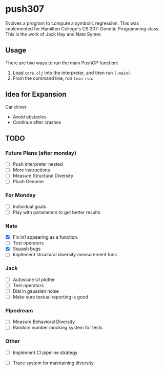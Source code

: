 # push307

Evolves a program to compute a symbolic regression. This was implemented for Hamilton College's CS 307: Genetic Programming class. This is the work of Jack Hay and Nate Symer.

## Usage

There are two ways to run the main PushGP function:

1. Load `core.clj` into the interpreter, and then run `(-main)`.
2. From the command line, run `lein run`.

## Idea for Expansion

Car driver
  - Avoid obstacles
  - Continue after crashes

## TODO

### Future Plans (after monday)

- [ ] Push interpreter nested
- [ ] More instructions
- [ ] Measure Structural Diversity
- [ ] Plush Genome

### For Monday

- [ ] Individual goals
- [ ] Play with parameters to get better results

### Nate

- [x] Fix in1 appearing as a function.
- [ ] Test operators
- [x] Squash bugs
- [ ] Implement structural diversity measurement func

### Jack

- [ ] Autoscale UI plotter
- [ ] Test operators
- [ ] Dial in gaussian noise
- [ ] Make sure textual reporting is good

### Pipedream

- [ ] Measure Behavioral Diversity
- [ ] Random number mocking system for tests

### Other

- [ ] Implement CI pipeline strategy
- [ ] Trace system for maintaining diversity

